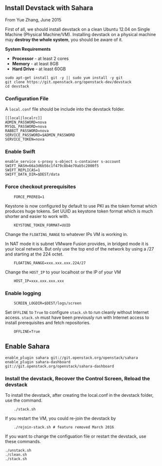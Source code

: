## Install Devstack with Sahara
From Yue Zhang, June 2015

First of all, we should install devstack on a clean Ubuntu 12.04 on Single Machine (Physical Machine/VM). 
Installing devstack on a physical machine may **destroy the whole system**, you should be aware of it. 

**System Requirements**
 -  **Processor** - at least 2 cores
 -  **Memory** - at least 8GB
 -  **Hard Drive** - at least 60GB
```shell
sudo apt-get install git -y || sudo yum install -y git
git clone https://git.openstack.org/openstack-dev/devstack
cd devstack
```

### Configuration File
A `local.conf` file should be include into the devstack folder. 
```shell
[[local|localrc]]
ADMIN_PASSWORD=nova
MYSQL_PASSWORD=nova
RABBIT_PASSWORD=nova
SERVICE_PASSWORD=$ADMIN_PASSWORD
SERVICE_TOKEN=nova
```

### Enable Swift
```shell
enable_service s-proxy s-object s-container s-account
SWIFT_HASH=66a3d6b56c1f479c8b4e70ab5c2000f5
SWIFT_REPLICAS=1
SWIFT_DATA_DIR=$DEST/data
```

### Force checkout prerequisites
```shell
	FORCE_PREREQ=1
```
Keystone is now configured by default to use PKI as the token format which produces huge tokens. 
Set UUID as keystone token format which is much shorter and easier to work with.
```shell
	KEYSTONE_TOKEN_FORMAT=UUID
```
Change the `FLOATING_RANGE` to whatever IPs VM is working in.

In NAT mode it is subnet VMware Fusion provides, in bridged mode it is your local network. 
But only use the top end of the network by using a /27 and starting at the 224 octet.
```shell
	FLOATING_RANGE=xxx.xxx.xxx.224/27
```
Change the `HOST_IP` to your localhost or the IP of your VM
```shell
	HOST_IP=xxx.xxx.xxx.xxx
```

### Enable logging
```shell
	SCREEN_LOGDIR=$DEST/logs/screen
```
Set `OFFLINE` to `True` to configure `stack.sh` to run cleanly without Internet access. 
`stack.sh` must have been previously run with Internet access to install prerequisites and fetch repositories.
```shell
	OFFLINE=True
```

## Enable Sahara
```shell
enable_plugin sahara git://git.openstack.org/openstack/sahara
enable_plugin sahara-dashboard git://git.openstack.org/openstack/sahara-dashboard
```

### Install the devstack, Recover the Control Screen, Reload the devstack
To install the devstack, after creating the local.conf in the devstack folder, use the command. 
```shell
	./stack.sh
```
If you restart the VM, you could re-join the devstack by 
```shell
	./rejoin-stack.sh # feature removed March 2016
```
If you want to change the configuation file or restart the devstack, use these commands.
```shell
./unstack.sh
./clean.sh
./stack.sh
```
